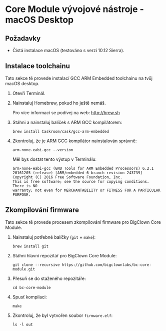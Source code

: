 # Core Module vývojové nástroje - macOS Desktop


<!-- toc -->


## Požadavky


* Čistá instalace macOS (testováno s verzí 10.12 Sierra).


## Instalace toolchainu


Tato sekce tě provede instalací GCC ARM Embedded toolchainu na tvůj macOS desktop.


1. Otevři Terminál.

2. Nainstaluj Homebrew, pokud ho ještě nemáš.

   Pro více informací se podívej na web: http://brew.sh

3. Stáhni a nainstaluj balíček s ARM GCC kompilátorem:

   ```
   brew install Caskroom/cask/gcc-arm-embedded
   ```

4. Zkontroluj, že je ARM GCC kompilátor nainstalován správně:

   ```
   arm-none-eabi-gcc --version
   ```

   Měl bys dostat tento výstup v Terminálu:

   ```
   arm-none-eabi-gcc (GNU Tools for ARM Embedded Processors) 6.2.1 20161205 (release) [ARM/embedded-6-branch revision 243739]
   Copyright (C) 2016 Free Software Foundation, Inc.
   This is free software; see the source for copying conditions.  There is NO
   warranty; not even for MERCHANTABILITY or FITNESS FOR A PARTICULAR PURPOSE.
   ```


## Zkompilování firmware


Tato sekce tě provede procesem zkompilování firmware pro BigClown Core Module.


1. Nainstaluj potřebné balíčky (`git` + `make`):

   ```
   brew install git
   ```

2. Stáhni hlavní repozitář pro BigClown Core Module:

   ```
   git clone --recursive https://github.com/bigclownlabs/bc-core-module.git
   ```

3. Přesuň se do staženého repozitáře:

   ```
   cd bc-core-module
   ```

4. Spusť kompilaci:

   ```
   make
   ```

5. Zkontroluj, že byl vytvořen soubor `firmware.elf`:

   ```
   ls -l out
   ```
